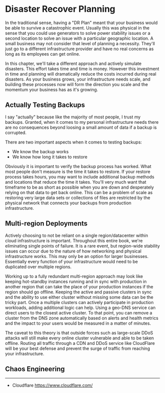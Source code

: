 # Disaster Recover Planning
In the traditional sense, having a "DR Plan" meant that your business would be able to survive a catastrophic event. Usually this was physical in the sense that you could use generators to solve power stability issues or a second location to solve an issue with a particular geographic location. A small business may not consider that level of planning a necessity. They'll just go to a different infrastructure provider and have no real concerns as long as its employees can get online. 

In this chapter, we'll take a different approach and actively simulate disasters. This effort takes time and time is money. However this investment in time and planning will dramatically reduce the costs incurred during real disasters. As your business grows, your infrastructure needs scale, and building these processes now will form the direction you scale and the momentum your business has as it's growing.

## Actually Testing Backups
I say "actually" because like the majority of most people, I trust my backups. Granted, when it comes to my personal infrastructure needs there are no consequences beyond loosing a small amount of data if a backup is corrupted.

There are two important aspects when it comes to testing backups:
- We know the backup works
- We know how long it takes to restore

Obviously it is important to verify the backup process has worked. What most people don't measure is the time it takes to restore. If your restore process takes hours, you may want to include additional backup methods and locations that reduce the time it takes. You'll very much want that timeframe to be as short as possible when you are down and desperately relying on that data to get back online.  This can be a problem of scale as restoring very large data sets or collections of files are restricted by the physical network that connects your backups from production infrastructure.  

<!-- TODO: build a restore playbook that test and validates -->

## Multi-region Deployments
Actively choosing to not be reliant on a single region/datacenter within cloud infrastructure is important. Throughout this entire book, we're eliminating single points of failure. It is a rare event, but region-wide stability issues can occur due to the nature of how networking and physical infrastructure works. This may only be an option for larger businesses. Essentially every function of your infrastructure would need to be duplicated over multiple regions. 

Working up to a fully redundant multi-region approach may look like keeping hot-standby instances running and in sync with production in another region that can take the place of your production instances if the region should go offline. Keeping the active and passive clusters in sync and the ability to use either cluster without missing some data can be the tricky part. Once a multiple clusters can actively participate in production workloads, adding additional logic can help. Using a geo-DNS service can direct users to the closest active cluster. To that point, you can remove a cluster from the DNS zone automatically based on alerts and health metrics and the impact to your users would be measured in a matter of minutes.

The caveat to this theory is that outside forces such as large-scale DDoS attacks will still make every online cluster vulnerable and able to be taken offline. Routing all traffic through a CDN and DDoS service like CloudFlare will be your best defense and prevent the surge of traffic from reaching your infrastructure. 

## Chaos Engineering

<!-- TODO: Intro basics of Chaos Engineering? -->



---
- Cloudflare https://www.cloudflare.com/